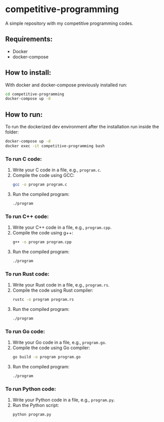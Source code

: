 # competitive-programming
A simple repository with my competitive programming codes.  

## Requirements:
- Docker
- docker-compose

## How to install:
With docker and docker-compose previously installed run:  
```bash
cd competitive-programming
docker-compose up -d
```

## How to run:
To run the dockerized dev environment after the installation run inside the folder:
```bash
docker-compose up -d
docker exec -it competitive-programming bash
```
### To run C code:
1. Write your C code in a file, e.g., `program.c`.
2. Compile the code using GCC:
    ```bash
    gcc -o program program.c
    ```
3. Run the compiled program:
    ```bash
    ./program
    ```
### To run C++ code:
1. Write your C++ code in a file, e.g., `program.cpp`.
2. Compile the code using g++:
    ```bash
    g++ -o program program.cpp
    ```
3. Run the compiled program:
    ```bash
    ./program
    ```
### To run Rust code:
1. Write your Rust code in a file, e.g., `program.rs`.
2. Compile the code using Rust compiler:
    ```bash
    rustc -o program program.rs
    ```
3. Run the compiled program:
    ```bash
    ./program
    ```

### To run Go code:
1. Write your Go code in a file, e.g., `program.go`.
2. Compile the code using Go compiler:
    ```bash
    go build -o program program.go
    ```
3. Run the compiled program:
    ```bash
    ./program
    ```
### To run Python code:
1. Write your Python code in a file, e.g., `program.py`.
2. Run the Python script:
    ```bash
    python program.py
    ```

